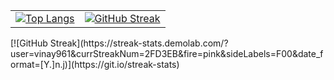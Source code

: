 <table>
  <tr>
    <td>
      <a href="https://github.com/vinay961/github-readme-stats">
        <img src="https://github-readme-stats.vercel.app/api/top-langs/?username=vinay961&layout=donut&theme=dark" alt="Top Langs" />
      </a>
    </td>
    <td>
      <a href="https://git.io/streak-stats">
        <img src="https://streak-stats.demolab.com?user=vinay961&theme=default" alt="GitHub Streak" />
      </a>
    </td>
  </tr>
</table>
[![GitHub Streak](https://streak-stats.demolab.com/?user=vinay961&currStreakNum=2FD3EB&fire=pink&sideLabels=F00&date_format=[Y.]n.j)](https://git.io/streak-stats)
